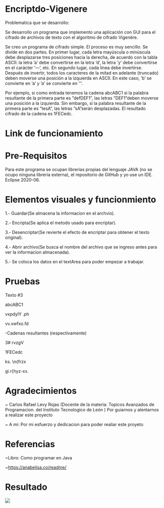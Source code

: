 # Encriptdo-Vigenere

Problematica que se desarrollo:

Se desarrollo un programa que implemento una aplicación con GUI para el cifrado de archivos de texto con el algoritmo de cifrado Vigenère.

Se creo un programa de cifrado simple. El proceso es muy sencillo. Se divide en dos partes. En primer lugar, cada letra mayúscula o minúscula debe desplazarse tres posiciones hacia la derecha, de acuerdo con la tabla ASCII: la letra ’a’ debe convertirse en la letra ’d’, la letra ’y’ debe convertirse en el carácter ’—’, etc. En segundo lugar, cada línea debe invertirse. Después de invertir, todos los caracteres de la mitad en adelante (truncado) deben moverse una posición a la izquierda en ASCII. En este caso, ’b’ se convierte en ’a’ y ’a’ se convierte en ’‘’.

Por ejemplo, si como entrada tenemos la cadena abcABC1 si la palabra resultante de la primera parte es ”defDEF1”, las letras ”DEF1”deben moverse una posición a la izquierda. Sin embargo, si la palabra resultante de la primera parte es ”tesA”, las letras ”sA”serán desplazadas. El resultado cifrado de la cadena es 1FECedc.

# Link de funcionamiento


# Pre-Requisitos

Para este programa se ocupan librerias propias del lenguaje JAVA (no se ocupo ninguna libreria externa), el repositorio de GitHub y yo use un IDE. Eclipse 2020-06.

# Elementos visuales y funcionmiento

1.- Guardar(Se almacena la informacion en el archvio).

2.- Encripta(Se aplica el metodo usado para encriptar).

3.- Desencriptar(Se revierte el efecto de encriptar para obtener el texto original).

4.- Abrir archivo(Se busca el nombre del archivo que se ingreso antes para ver la informacion almacenada).

5.- Se coloca los datos en el textArea para poder empezar a trabajar.

# Pruebas

Texto #3

abcABC1

vxpdylY .ph

vv.xwfxo.fd

-Cadenas resultantes (respectivamente)

3# rvzgV

1FECedc

ks. \n{frzx

gi.r{hyz-xx.

# Agradecimientos

~ Carlos Rafael Levy Rojas (Docente de la materia: Topicos Avanzados de Programacion. del Instituto Tecnologico de León ) Por guiarnos y alentarnos a realizar este proyecto

~ A mi: Por mi esfuerzo y dedicacion para poder realiar este proyeto

# Referencias

~Libro: Como programar en Java 

~https://anabelisa.co/readme/

# Resultado
![](figures/images.png)
